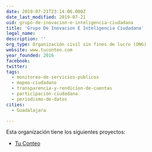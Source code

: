 ```yaml
---
date: 2019-07-21T23:14:06.000Z
date_last_modified: 2019-07-21
uid: grupo-de-inovacion-e-inteligencia-ciudadana
title: 'Grupo De Inovacion E Inteligencia Ciudadana'
legal_name: 
description: ''
org_type: Organización civil sin fines de lucro (ONG)
website: www.tuconteo.com
year_founded: 2016
facebook: 
twitter: 
tags:
  - monitoreo-de-servicios-publicos
  - mapeo-ciudadano
  - transparencia-y-rendicion-de-cuentas
  - participación-ciudadana
  - periodismo-de-datos
cities: 
  - Guadalajara

---
```


Esta organización tiene los siguientes proyectos:

- [Tu Conteo](/proyectos/tu-conteo)
